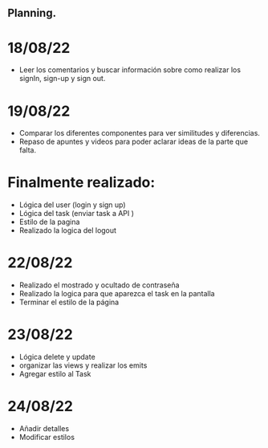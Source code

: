 
## Planning.

# 18/08/22
- Leer los comentarios y buscar información sobre como realizar los signIn, sign-up y sign out. 

# 19/08/22
- Comparar los diferentes componentes para ver similitudes y diferencias.
- Repaso de apuntes y videos para poder aclarar ideas de la parte que falta.

# Finalmente realizado:
- Lógica del user (login y sign up)
- Lógica del task (enviar task a API )
- Estilo de la pagina 
- Realizado la logica del logout
# 22/08/22
- Realizado el mostrado y ocultado de contraseña
- Realizado la logica para que aparezca el task en la pantalla
- Terminar el estilo de la página

# 23/08/22
- Lógica delete y update
- organizar las views y realizar los emits
- Agregar estilo al Task

# 24/08/22
- Añadir detalles
- Modificar estilos